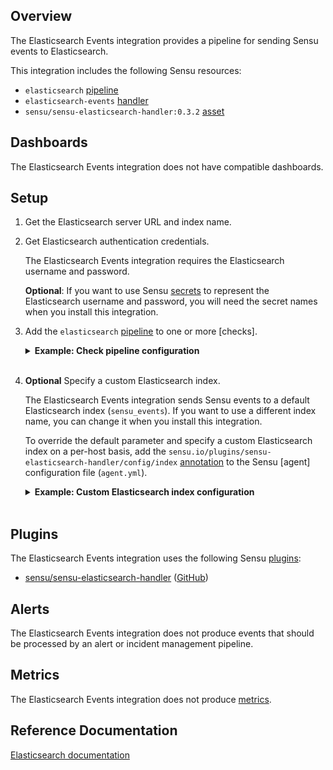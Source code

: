 ## Overview

<!-- Sensu Integration description; supports markdown -->

The Elasticsearch Events integration provides a pipeline for sending Sensu events to Elasticsearch.

<!-- Provide a high level overview of the integration contents (e.g. checks, filters, mutators, handlers, assets, etc) -->

This integration includes the following Sensu resources:

* `elasticsearch` [pipeline]
* `elasticsearch-events` [handler]
* `sensu/sensu-elasticsearch-handler:0.3.2` [asset]

## Dashboards

<!-- List of compatible dashboards w/ screenshots (supports png, jpeg, and gif images; relative paths only; e.g. `![](img/dashboard-1.png)` )-->

The Elasticsearch Events integration does not have compatible dashboards.

## Setup

<!-- Sensu Integration setup instructions, including Sensu agent configuration and external component configuration -->
<!-- EXAMPLE: what configuration (if any) is required in a third-party service to enable monitoring? -->

1. Get the Elasticsearch server URL and index name.

1. Get Elasticsearch authentication credentials.

   The Elasticsearch Events integration requires the Elasticsearch username and password.

   **Optional**: If you want to use Sensu [secrets] to represent the Elasticsearch username and password, you will need the secret names when you install this integration.

1. Add the `elasticsearch` [pipeline] to one or more [checks].
   
   <details><summary><strong>Example: Check pipeline configuration</strong></summary>

   ```yaml
   spec:
     pipelines:
       - api_version: core/v2
         type: Pipeline
         name: elasticsearch
   ```

   </details>
   <br>

1. **Optional** Specify a custom Elasticsearch index.

   The Elasticsearch Events integration sends Sensu events to a default Elasticsearch index (`sensu_events`). If you want to use a different index name, you can change it when you install this integration.

   To override the default parameter and specify a custom Elasticsearch index on a per-host basis, add the `sensu.io/plugins/sensu-elasticsearch-handler/config/index` [annotation] to the Sensu [agent] configuration file (`agent.yml`).

   <details><summary><strong>Example: Custom Elasticsearch index configuration</strong></summary>

   ```yaml
   annotations:
     sensu.io/plugins/sensu-elasticsearch-handler/config/index: "{CUSTOM_INDEX}"
   ```

   </details>
   <br>

## Plugins

<!-- Links to any Sensu Integration dependencies (i.e. Sensu Plugins) -->

The Elasticsearch Events integration uses the following Sensu [plugins]:

- [sensu/sensu-elasticsearch-handler][sensu-elasticsearch-handler-bonsai] ([GitHub][sensu-elasticsearch-handler-github])

## Alerts

<!-- List of all alerts generated by this integration. -->

The Elasticsearch Events integration does not produce events that should be processed by an alert or incident management pipeline.

## Metrics

<!-- List of all metrics or events collected by this integration. -->

The Elasticsearch Events integration does not produce [metrics].

## Reference Documentation

<!-- Please provide links to any relevant reference documentation to help users learn more and/or troubleshoot this integration; specifically including any third-party software documentation. -->

[Elasticsearch documentation]


<!-- Links -->
[check]: https://docs.sensu.io/sensu-go/latest/observability-pipeline/observe-schedule/checks/
[asset]: https://docs.sensu.io/sensu-go/latest/plugins/assets/
[subscription]: https://docs.sensu.io/sensu-go/latest/observability-pipeline/observe-schedule/subscriptions/
[subscriptions]: https://docs.sensu.io/sensu-go/latest/observability-pipeline/observe-schedule/subscriptions/
[agents]: https://docs.sensu.io/sensu-go/latest/observability-pipeline/observe-schedule/agent/
[annotation]: https://docs.sensu.io/sensu-go/latest/observability-pipeline/observe-schedule/agent/#agent-annotations
[plugins]: https://docs.sensu.io/sensu-go/latest/plugins/
[metrics]: https://docs.sensu.io/sensu-go/latest/observability-pipeline/observe-schedule/metrics/
[pipeline]: https://docs.sensu.io/sensu-go/latest/observability-pipeline/observe-process/pipelines/
[handler]: https://docs.sensu.io/sensu-go/latest/observability-pipeline/observe-process/handlers/
[secret]: https://docs.sensu.io/sensu-go/latest/operations/manage-secrets/secrets/
[secrets]: https://docs.sensu.io/sensu-go/latest/operations/manage-secrets/secrets/
[tokens]: https://docs.sensu.io/sensu-go/latest/observability-pipeline/observe-schedule/tokens/
[handler-templating]: https://docs.sensu.io/sensu-go/latest/observability-pipeline/observe-process/handler-templates/
[sensu-plus]: https://sensu.io/features/analytics
[sensu-elasticsearch-handler-bonsai]: https://bonsai.sensu.io/assets/sensu/sensu-elasticsearch-handler
[sensu-elasticsearch-handler-github]: https://github.com/sensu/sensu-elasticsearch-handler
[Elasticsearch documentation]: https://www.elastic.co/guide/index.html
